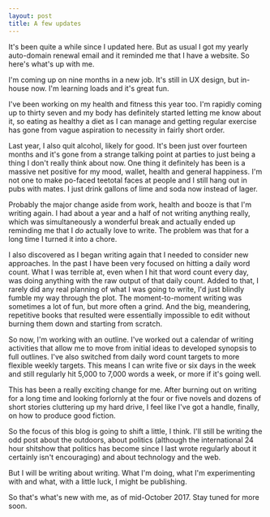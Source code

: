 ```yaml
---
layout: post
title: A few updates
---
```

It's been quite a while since I updated here. But as usual I got my yearly auto-domain renewal email and it reminded me that I have a website. So here's what's up with me.

I'm coming up on nine months in a new job. It's still in UX design, but in-house now. I'm learning loads and it's great fun.

I've been working on my health and fitness this year too. I'm rapidly coming up to thirty seven and my body has definitely started letting me know about it, so eating as healthy a diet as I can manage and getting regular exercise has gone from vague aspiration to necessity in fairly short order. 

Last year, I also quit alcohol, likely for good. It's been just over fourteen months and it's gone from a strange talking point at parties to just being a thing I don't really think about now. One thing it definitely has been is a massive net positive for my mood, wallet, health and general happiness. I'm not one to make po-faced teetotal faces at people and I still hang out in pubs with mates. I just drink gallons of lime and soda now instead of lager.

Probably the major change aside from work, health and booze is that I'm writing again. I had about a year and a half of not writing anything really, which was simultaneously a wonderful break and actually ended up reminding me that I *do* actually love to write. The problem was that for a long time I turned it into a chore.

I also discovered as I began writing again that I needed to consider new approaches. In the past I have been very focused on hitting a daily word count. What I was terrible at, even when I hit that word count every day, was doing anything with the raw output of that daily count. Added to that, I rarely did any real planning of what I was going to write, I'd just blindly fumble my way through the plot. The moment-to-moment writing was sometimes a lot of fun, but more often a grind. And the big, meandering, repetitive books that resulted were essentially impossible to edit without burning them down and starting from scratch.

So now, I'm working with an outline. I've worked out a calendar of writing activities that allow me to move from initial ideas to developed synopsis to full outlines. I've also switched from daily word count targets to more flexible weekly targets. This means I can write five or six days in the week and still regularly hit 5,000 to 7,000 words a week, or more if it's going well.

This has been a really exciting change for me. After burning out on writing for a long time and looking forlornly at the four or five novels and dozens of short stories cluttering up my hard drive, I feel like I've got a handle, finally, on how to produce good fiction.

So the focus of this blog is going to shift a little, I think. I'll still be writing the odd post about the outdoors, about politics (although the international 24 hour shitshow that politics has become since I last wrote regularly about it certainly isn't encouraging) and about technology and the web. 

But I will be writing about writing. What I'm doing, what I'm experimenting with and what, with a little luck, I might be publishing.

So that's what's new with me, as of mid-October 2017. Stay tuned for more soon.





